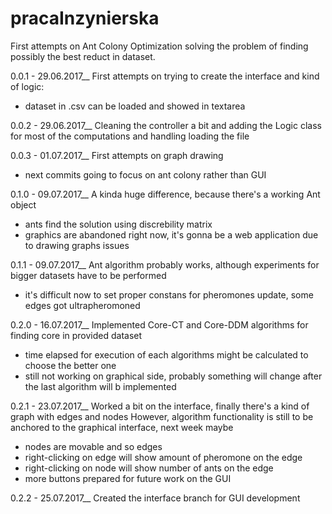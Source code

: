 # pracaInzynierska
First attempts on Ant Colony Optimization solving the problem of finding possibly the best reduct in dataset.

0.0.1 - 29.06.2017__
First attempts on trying to create the interface and kind of logic:
- dataset in .csv can be loaded and showed in textarea

0.0.2 - 29.06.2017__
Cleaning the controller a bit and adding the Logic class for most of the computations and handling loading the file

0.0.3 - 01.07.2017__
First attempts on graph drawing
- next commits going to focus on ant colony rather than GUI

0.1.0 - 09.07.2017__
A kinda huge difference, because there's a working Ant object
- ants find the solution using discrebility matrix
- graphics are abandoned right now, it's gonna be a web application due to drawing graphs issues

0.1.1 - 09.07.2017__
Ant algorithm probably works, although experiments for bigger datasets have to be performed
- it's difficult now to set proper constans for pheromones update, some edges got ultrapheromoned

0.2.0 - 16.07.2017__
Implemented Core-CT and Core-DDM algorithms for finding core in provided dataset
- time elapsed for execution of each algorithms might be calculated to choose the better one
- still not working on graphical side, probably something will change after the last algorithm will b implemented

0.2.1 - 23.07.2017__
Worked a bit on the interface, finally there's a kind of graph with edges and nodes
However, algorithm functionality is still to be anchored to the graphical interface, next week maybe
- nodes are movable and so edges
- right-clicking on edge will show amount of pheromone on the edge
- right-clicking on node will show number of ants on the edge
- more buttons prepared for future work on the GUI

0.2.2 - 25.07.2017__
Created the interface branch for GUI development